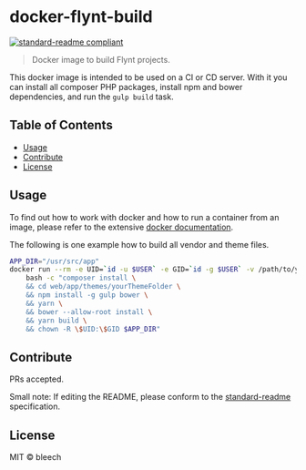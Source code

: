 # docker-flynt-build

[![standard-readme compliant](https://img.shields.io/badge/readme%20style-standard-brightgreen.svg?style=flat-square)](https://github.com/RichardLitt/standard-readme)

> Docker image to build Flynt projects.

This docker image is intended to be used on a CI or CD server. With it you can install all composer PHP packages, install npm and bower dependencies, and run the `gulp build` task.

## Table of Contents

- [Usage](#usage)
- [Contribute](#contribute)
- [License](#license)

## Usage

To find out how to work with docker and how to run a container from an image, please refer to the extensive [docker documentation](https://docs.docker.com).

The following is one example how to build all vendor and theme files.

```bash
APP_DIR="/usr/src/app"
docker run --rm -e UID=`id -u $USER` -e GID=`id -g $USER` -v /path/to/your/source/folder:$APP_DIR -w $APP_DIR bleech/flynt-build:php7.0-node6 \
	bash -c "composer install \
    && cd web/app/themes/yourThemeFolder \
    && npm install -g gulp bower \
    && yarn \
    && bower --allow-root install \
    && yarn build \
    && chown -R \$UID:\$GID $APP_DIR"
```

## Contribute

PRs accepted.

Small note: If editing the README, please conform to the [standard-readme](https://github.com/RichardLitt/standard-readme) specification.

## License

MIT © bleech
